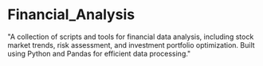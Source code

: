# Financial_Analysis
"A collection of scripts and tools for financial data analysis, including stock market trends, risk assessment, and investment portfolio optimization. Built using Python and Pandas for efficient data processing."
